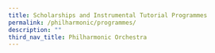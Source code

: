 ```yaml
---
title: Scholarships and Instrumental Tutorial Programmes
permalink: /philharmonic/programmes/
description: ""
third_nav_title: Philharmonic Orchestra
---
```

